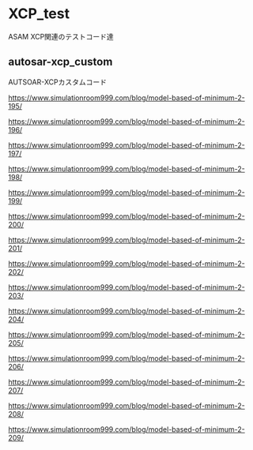 # XCP_test
ASAM XCP関連のテストコード達

## autosar-xcp_custom
AUTSOAR-XCPカスタムコード

https://www.simulationroom999.com/blog/model-based-of-minimum-2-195/

https://www.simulationroom999.com/blog/model-based-of-minimum-2-196/

https://www.simulationroom999.com/blog/model-based-of-minimum-2-197/

https://www.simulationroom999.com/blog/model-based-of-minimum-2-198/

https://www.simulationroom999.com/blog/model-based-of-minimum-2-199/

https://www.simulationroom999.com/blog/model-based-of-minimum-2-200/

https://www.simulationroom999.com/blog/model-based-of-minimum-2-201/

https://www.simulationroom999.com/blog/model-based-of-minimum-2-202/

https://www.simulationroom999.com/blog/model-based-of-minimum-2-203/

https://www.simulationroom999.com/blog/model-based-of-minimum-2-204/

https://www.simulationroom999.com/blog/model-based-of-minimum-2-205/

https://www.simulationroom999.com/blog/model-based-of-minimum-2-206/

https://www.simulationroom999.com/blog/model-based-of-minimum-2-207/

https://www.simulationroom999.com/blog/model-based-of-minimum-2-208/

https://www.simulationroom999.com/blog/model-based-of-minimum-2-209/
